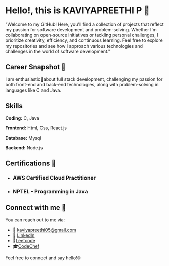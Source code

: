
# Hello!, this is **KAVIYAPREETHI P** 👋

"Welcome to my GitHub! Here, you'll find a collection of projects that reflect my passion for software development and problem-solving. Whether I'm collaborating on open-source initiatives or tackling personal challenges, I prioritize creativity, efficiency, and continuous learning. Feel free to explore my repositories and see how I approach various technologies and challenges in the world of software development."

##  Career Snapshot 🎥

I am enthusiastic🚀about full stack development, challenging my passion for both front-end and back-end technologies, along with problem-solving in languages like C and Java.

## Skills

**Coding:** C, Java

**Frontend:** Html, Css, React.js

**Database:** Mysql

**Backend:** Node.js

## Certifications 📜

   - ### AWS Certified Cloud Practitioner 

   - ### NPTEL - Programming in Java


## Connect with me 🤝 

You can reach out to me via:

- 📧 kaviyapreethi05@gmail.com
- 🔗 [LinkedIn](https://www.linkedin.com/in/kaviyapreethi-p/)
- 🎯[Leetcode](https://leetcode.com/u/KAVIYAPREETHI/)
- 🎓[CodeChef](https://www.codechef.com/users/kaviyapreethip)

Feel free to connect and say hello!🌐

